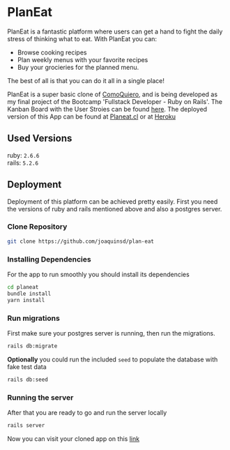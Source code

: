 # PlanEat
PlanEat is a fantastic platform where users can get a hand to fight the daily stress of thinking what to eat. With PlanEat you can:
* Browse cooking recipes
* Plan weekly menus with your favorite recipes
* Buy your grocieries for the planned menu. 

The best of all is that you can do it all in a single place!

PlanEat is a super basic clone of [ComoQuiero](https://www.comoquiero.net), and is being developed as my final project of the Bootcamp 'Fullstack Developer - Ruby on Rails'. 
The Kanban Board with the User Stroies can be found [here](https://bit.ly/3fA4nQ1).
The deployed version of this App can be found at [Planeat.cl](https://www.planeat.cl) or at [Heroku](https://planeat-cl.herokuapp.com/)
## Used Versions
ruby: `2.6.6` \
rails: `5.2.6`

## Deployment
Deployment of this platform can be achieved pretty easily. First you need the versions of ruby and rails mentioned above and also a postgres server.

### Clone Repository
```bash
git clone https://github.com/joaquinsd/plan-eat
```
### Installing Dependencies
For the app to run smoothly you should install its dependencies
```bash
cd planeat
bundle install
yarn install
```
### Run migrations
First make sure your postgres server is running, then run the migrations.
```bash
rails db:migrate
```
**Optionally** you could run the included `seed` to populate the database with fake test data
```bash
rails db:seed
```
### Running the server
After that you are ready to go and run the server locally
```bash
rails server
```
Now you can visit your cloned app on this [link](https://localhost:3000)